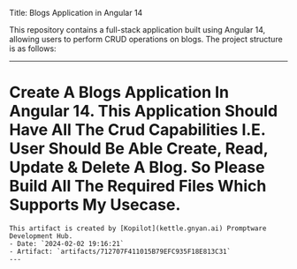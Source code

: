  Title: Blogs Application in Angular 14

This repository contains a full-stack application built using Angular 14, allowing users to perform CRUD operations on blogs. The project structure is as follows:



---

# Create A Blogs Application In Angular 14. This Application Should Have All The Crud Capabilities I.E. User Should Be Able Create, Read, Update & Delete A Blog. So Please Build All The Required Files Which Supports My Usecase.
    This artifact is created by [Kopilot](kettle.gnyan.ai) Promptware Development Hub.
    - Date: `2024-02-02 19:16:21`
    - Artifact: `artifacts/712707F411015B79EFC935F18E813C31`
    ---
    
